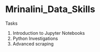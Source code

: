 # Mrinalini_Data_Skills

Tasks
1. Introduction to Jupyter Notebooks
2. Python Investigations
3. Advanced scraping

